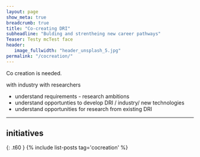 ```yaml
---
layout: page
show_meta: true
breadcrumb: true
title: "Co-creating DRI"
subheadline: "Bulding and strentheing new career pathways"
Teaser: Testy mcTest face
header:
   image_fullwidth: "header_unsplash_5.jpg"
permalink: "/cocreation/"
---
```



Co creation is needed.

with industry
with researchers 

- understand requirements - research ambitions 
- understand opportunties to develop DRI / industry/ new technologies
- understand opportunities for research from existing DRI




---
## initiatives
{: .t60 }
{% include list-posts tag='cocreation' %}
 
